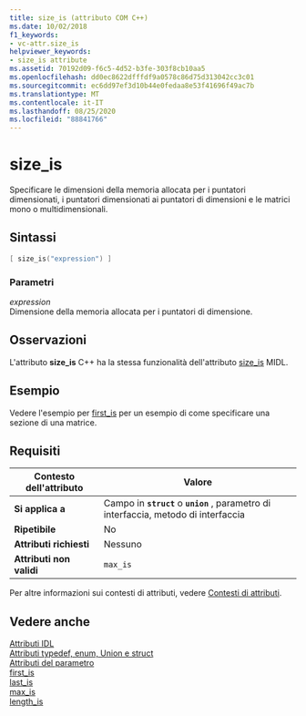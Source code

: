```yaml
---
title: size_is (attributo COM C++)
ms.date: 10/02/2018
f1_keywords:
- vc-attr.size_is
helpviewer_keywords:
- size_is attribute
ms.assetid: 70192d09-f6c5-4d52-b3fe-303f8cb10aa5
ms.openlocfilehash: dd0ec8622dfffdf9a0578c86d75d313042cc3c01
ms.sourcegitcommit: ec6dd97ef3d10b44e0fedaa8e53f41696f49ac7b
ms.translationtype: MT
ms.contentlocale: it-IT
ms.lasthandoff: 08/25/2020
ms.locfileid: "88841766"
---
```

# <a name="size_is"></a>size_is

Specificare le dimensioni della memoria allocata per i puntatori dimensionati, i puntatori dimensionati ai puntatori di dimensioni e le matrici mono o multidimensionali.

## <a name="syntax"></a>Sintassi

```cpp
[ size_is("expression") ]
```

### <a name="parameters"></a>Parametri

*expression*<br/>
Dimensione della memoria allocata per i puntatori di dimensione.

## <a name="remarks"></a>Osservazioni

L'attributo **size_is** C++ ha la stessa funzionalità dell'attributo [size_is](/windows/win32/Midl/size-is) MIDL.

## <a name="example"></a>Esempio

Vedere l'esempio per [first_is](first-is.md) per un esempio di come specificare una sezione di una matrice.

## <a name="requirements"></a>Requisiti

| Contesto dell'attributo | Valore |
|-|-|
|**Si applica a**|Campo in **`struct`** o **`union`** , parametro di interfaccia, metodo di interfaccia|
|**Ripetibile**|No|
|**Attributi richiesti**|Nessuno|
|**Attributi non validi**|`max_is`|

Per altre informazioni sui contesti di attributi, vedere [Contesti di attributi](cpp-attributes-com-net.md#contexts).

## <a name="see-also"></a>Vedere anche

[Attributi IDL](idl-attributes.md)<br/>
[Attributi typedef, enum, Union e struct](typedef-enum-union-and-struct-attributes.md)<br/>
[Attributi del parametro](parameter-attributes.md)<br/>
[first_is](first-is.md)<br/>
[last_is](last-is.md)<br/>
[max_is](max-is.md)<br/>
[length_is](length-is.md)
